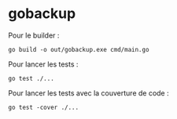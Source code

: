 # gobackup

Pour le builder :
```shell
go build -o out/gobackup.exe cmd/main.go
```

Pour lancer les tests :
```shell
go test ./...
```


Pour lancer les tests avec la couverture de code :
```shell
go test -cover ./...
```